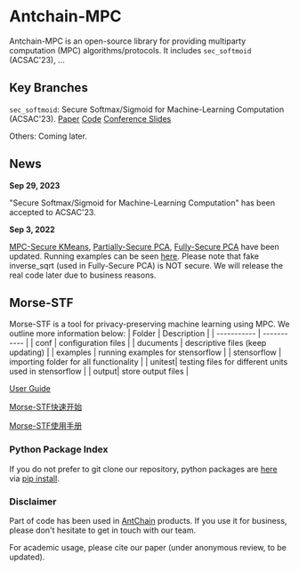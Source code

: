 # Antchain-MPC

Antchain-MPC is an open-source library for providing multiparty computation (MPC) algorithms/protocols. It includes `sec_softmoid` (ACSAC'23), ...


## Key Branches
`sec_softmoid`: Secure Softmax/Sigmoid for Machine-Learning Computation (ACSAC'23). [Paper](https://dl.acm.org/doi/pdf/10.1145/3627106.3627175) [Code](https://github.com/alipay/Antchain-MPC/tree/sec_softmoid) [Conference Slides](https://github.com/yuzhengcuhk/slides_collection/blob/main/23-ACSAC-Softmoid.pdf)

Others: Coming later.

## News

**Sep 29, 2023**

"Secure Softmax/Sigmoid for Machine-Learning Computation" has been accepted to ACSAC'23. 

**Sep 3, 2022**

[MPC-Secure KMeans](https://github.com/alipay/Antchain-MPC/blob/main/morse-stf/stensorflow/ml/secure_k_means.py), [Partially-Secure PCA](https://github.com/alipay/Antchain-MPC/blob/main/morse-stf/stensorflow/ml/partially_secure_pca.py), [Fully-Secure PCA](https://github.com/alipay/Antchain-MPC/blob/main/morse-stf/stensorflow/ml/fully_secure_pca.py) have been updated. Running examples can be seen [here](https://github.com/alipay/Antchain-MPC/tree/main/morse-stf/examples).
 Please note that fake inverse_sqrt (used in Fully-Secure PCA) is NOT secure. We will release the real code later due to business reasons. </font>

## Morse-STF

Morse-STF is a tool for privacy-preserving machine learning using MPC. We outline more information below:
| Folder      | Description |
| -----------  | ----------- |
| conf        | configuration files   |
| ducuments   |  descriptive files (keep updating)   |
| examples    | running examples for stensorflow |
| stensorflow | importing folder for all functionality |
| unitest| testing files for different units used in stensorflow |
| output| store output files |

[User Guide](morse-stf/documents/user_guide.md)

[Morse-STF快速开始](https://github.com/alipay/Antchain-MPC/wiki/MORSE-STF%E5%BF%AB%E9%80%9F%E5%BC%80%E5%A7%8B)

[Morse-STF使用手册](https://github.com/alipay/Antchain-MPC/wiki/MORSE-STF%E4%BD%BF%E7%94%A8%E6%89%8B%E5%86%8C)

### Python Package Index

If you do not prefer to git clone our repository, python packages are [here](https://pypi.org/project/morse-stf/) via [pip install](https://pip.pypa.io/en/stable/cli/pip_install/). 

### Disclaimer
Part of code has been used in [AntChain](https://www.antchain.net/home) products. If you use it for business, please don't hesitate to get in touch with our team.

For academic usage, please cite our paper (under anonymous review, to be updated).
